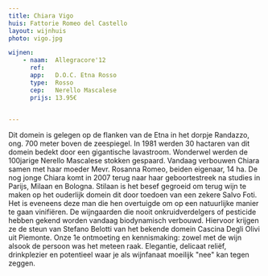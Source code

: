 ```yaml
---
title: Chiara Vigo
huis: Fattorie Romeo del Castello
layout: wijnhuis
photo: vigo.jpg

wijnen:
    - naam:  Allegracore'12
      ref:   
      app:   D.O.C. Etna Rosso
      type:  Rosso
      cep:   Nerello Mascalese
      prijs: 13.95€

    
---
```

Dit domein is gelegen op de flanken van de Etna in het dorpje Randazzo, ong. 700 meter boven de zeespiegel. In 1981 werden 30 hactaren van dit domein bedekt door een gigantische lavastroom. Wonderwel werden de 100jarige Nerello Mascalese stokken gespaard. Vandaag verbouwen Chiara samen met haar moeder Mevr. Rosanna Romeo, beiden eigenaar, 14 ha.
De nog jonge Chiara komt in 2007 terug naar haar geboortestreek na studies in Parijs, Milaan en Bologna. Stilaan is het besef gegroeid om terug wijn te maken op het ouderlijk domein dit door toedoen van een zekere Salvo Foti. Het is eveneens deze man die hen overtuigde om op een natuurlijke manier te gaan vinifiëren. 
De wijngaarden die nooit onkruidverdelgers of pesticide hebben gekend worden vandaag biodynamisch verbouwd. Hiervoor krijgen ze de steun van Stefano Belotti van het bekende domein Cascina Degli Olivi uit Piemonte. Onze 1e ontmoeting en kennismaking: zowel met de wijn alsook de persoon was het meteen raak. Elegantie, delicaat reliëf, drinkplezier en potentieel waar je als wijnfanaat moeilijk "nee" kan tegen zeggen. 
  

